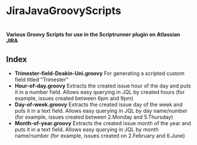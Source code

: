 # JiraJavaGroovyScripts
#
#### Various Groovy Scripts for use in the Scriptrunner plugin on Atlassian JIRA

## Index
- <b>Trimester-field-Deakin-Uni.groovy</b> For generating a scripted custom field titled "Trimester"
- <b>Hour-of-day.groovy</b> Extracts the created issue hour of the day and puts it in a number field. Allows easy querying in JQL by created hours (for example, issues created between 6pm and 9pm)
- <b>Day-of-week.groovy</b> Extracts the created issue day of the week and puts it in a text field. Allows easy querying in JQL by day name/number (for example, issues created between 2.Monday and 5.Thursday)
- <b>Month-of-year.groovy</b> Extracts the created issue month of the year and puts it in a text field. Allows easy querying in JQL by month name/number (for example, issues created on 2.February and 6.June) 
